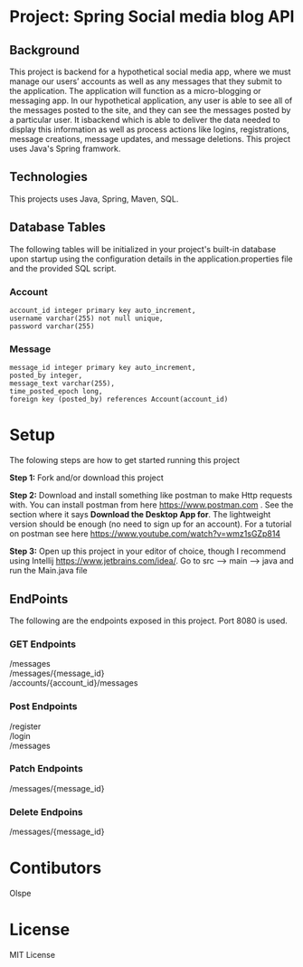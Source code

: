 # Project: Spring Social media blog API


## Background 

This project is backend for a hypothetical social media app, where we must manage our users’ accounts as well as any messages that they submit to the application. The application will function as a micro-blogging or messaging app. In our hypothetical application, any user is able to see all of the messages posted to the site, and they can see the messages posted by a particular user. It isbackend which is able to deliver the data needed to display this information as well as process actions like logins, registrations, message creations, message updates, and message deletions. This project uses Java's Spring framwork.

## Technologies  

This projects uses Java, Spring, Maven, SQL.

## Database Tables 

The following tables will be initialized in your project's built-in database upon startup using the configuration details in the application.properties file and the provided SQL script.  

### Account
```
account_id integer primary key auto_increment,
username varchar(255) not null unique,
password varchar(255)
```

### Message
```
message_id integer primary key auto_increment,
posted_by integer,
message_text varchar(255),
time_posted_epoch long,
foreign key (posted_by) references Account(account_id)
```

# Setup

The folowing steps are how to get started running this project  

**Step 1:** Fork and/or download this project    

**Step 2:** Download and install something like postman to make Http requests with. You can install postman from here https://www.postman.com . See the section where it says **Download the Desktop App for**. The lightweight version should be enough (no need to sign up for an account). For a tutorial on postman see here https://www.youtube.com/watch?v=wmz1sGZp814

**Step 3:** Open up this project in your editor of choice, though I recommend using Intellij https://www.jetbrains.com/idea/. Go to src --> main --> java and run the Main.java file  

## EndPoints
The following are the endpoints exposed in this project. Port 8080 is used.  

### GET Endpoints
/messages  
/messages/{message_id}   
/accounts/{account_id}/messages    

### Post Endpoints
/register  
/login   
/messages    

### Patch Endpoints
/messages/{message_id}  

### Delete Endpoins
/messages/{message_id}

# Contibutors
Olspe

# License
MIT License
